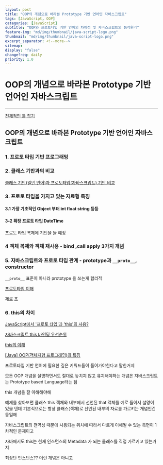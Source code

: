 ```yaml
---
layout: post
title: "OOP의 개념으로 바라본 Prototype 기반 언어인 자바스크립트"
tags: [JavaScript, OOP]
categories: [JavaScript]
subtitle: "OOP와 프로토타입 기반 언어의 차이점 및 자바스크립트의 동작원리"
feature-img: "md/img/thumbnail/java-script-logo.png"    
thumbnail: "md/img/thumbnail/java-script-logo.png"
excerpt_separator: <!--more-->
sitemap: 
display: "false"
changefreq: daily
priority: 1.0
---
```


<!--more-->

# OOP의 개념으로 바라본 Prototype 기반 언어인 자바스크립트

---

[전체적인 틀 잡기 ](https://developer.mozilla.org/ko/docs/Web/JavaScript/Introduction_to_Object-Oriented_JavaScript)

## OOP의 개념으로 바라본 Prototype 기반 언어인 자바스크립트

### 1. 프로토 타입 기반 프로그래밍

### 2. 클래스 기반과의 비교
[클래스 기반(일반 언어)과 프로토타입(자바스크립트) 기반 비교](http://webclub.tistory.com/162)

### 3. 프로토 타입을 가지고 있는 자료형 특징
####   3.1 가장 기초적인 Object 부터 int float string 등등
####   3-2 확장 프로토 타입 DateTime
프로토 타입 복제에 기반을 둘 예정

### 4 객체 복제와 객체 재사용 - bind ,call apply 3가지 개념

### 5. 자바스크립트와  프로토 타입 관계 -  prototype과 `__proto__`, constructor


`__proto__`  표준이 아니라 prototype 을 쓰는게 합리적

[프로토타입 이해](http://www.nextree.co.kr/p7323/)

[제로 초](https://www.zerocho.com/category/JavaScript/post/573c2acf91575c17008ad2fc)

### 6. this의 차이

[JavaScript에서 '프로토 타입'과 'this'의 사용?](https://code.i-harness.com/ko-kr/q/4be560)

[자바스크립트 this 바인딩 우선순위](http://blog.jeonghwan.net/2017/10/22/js-context-binding.html)

[this의 이해](http://webframeworks.kr/tutorials/translate/explanation-of-this-in-javascript-1/)

[[Java] OOP(객체지향 프로그래밍)의 특징](https://gmlwjd9405.github.io/2018/07/05/oop-features.html)

프로토타입 기반 언어에 필요한 깊은 키워드들이 들어가야한다고 말한거지

모든 OOP 개념을 설명하면서도 절대로 놓치지 않고 유지해야하는 개념은 자바스크립트는 Prototype based Language라는 점


this 개념을 잘 이해해야해

예제를 찾아보면 클래스 this 객체와 내부에서 선언된 that 객체를 예로 들어서 설명이 있을 텐데  기본적으로는 항상 클래스(객체)로 선언된 내부의 자료를 가르키는 개념인건 동일해

자바스크립트의 전역성 때문에 사용되는 위치에 따라서 다르게 이해될 수 있는 측면이 1차적인 문제이고

자바에서도 this는 현재 인스턴스의 Metadata 가 되는 클래스를 직접 가르키고 있는거지

최상단 인스턴스?? 이런 개념은 아니고
```
